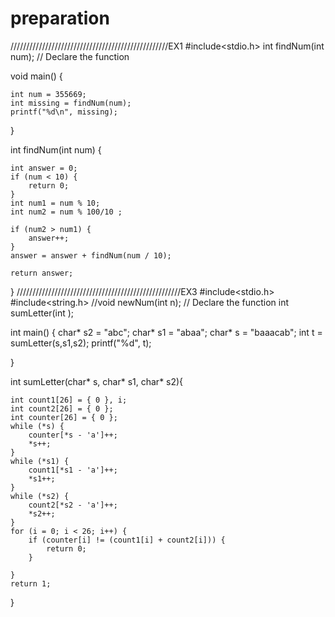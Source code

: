# preparation
//////////////////////////////////////////////////EX1
#include<stdio.h>
int findNum(int num);  // Declare the function

 
void main() {

	int num = 355669;
	int missing = findNum(num);
	printf("%d\n", missing);
}



int findNum(int num) {

	int answer = 0;
	if (num < 10) {
		return 0;
	}
	int num1 = num % 10;
	int num2 = num % 100/10 ;
	 
	if (num2 > num1) {
		answer++;
	}
	answer = answer + findNum(num / 10);

	return answer;
}
////////////////////////////////////////////////////EX3
#include<stdio.h>
#include<string.h>
//void newNum(int n); // Declare the function
int sumLetter(int );

int main() {
	char* s2 = "abc";
	char* s1 = "abaa";
	char* s = "baaacab";
	int t = sumLetter(s,s1,s2);
	printf("%d", t);

}

int sumLetter(char* s, char* s1, char* s2){

	int count1[26] = { 0 }, i;
	int count2[26] = { 0 };
	int counter[26] = { 0 };
	while (*s) {
		counter[*s - 'a']++;
		*s++;
	}
	while (*s1) {
		count1[*s1 - 'a']++;
		*s1++;
	}
	while (*s2) {
		count2[*s2 - 'a']++;
		*s2++;
	}
	for (i = 0; i < 26; i++) {
		if (counter[i] != (count1[i] + count2[i])) {
			return 0; 
		}

	}
	return 1;
}
